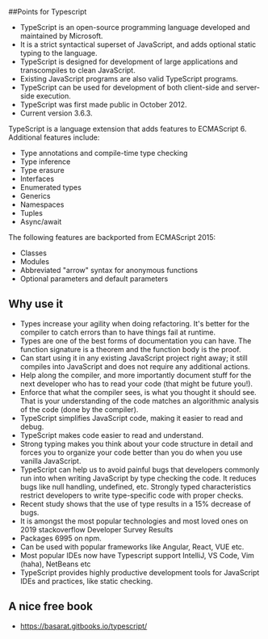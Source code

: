 ##Points for Typescript

* TypeScript is an open-source programming language developed and maintained by Microsoft. 
* It is a strict syntactical superset of JavaScript, and adds optional static typing to the language.
* TypeScript is designed for development of large applications and transcompiles to clean JavaScript.
* Existing JavaScript programs are also valid TypeScript programs. 
* TypeScript can be used for development of both client-side and server-side execution. 
* TypeScript was first made public in October 2012.
* Current version 3.6.3.

TypeScript is a language extension that adds features to ECMAScript 6. Additional features include:
* Type annotations and compile-time type checking
* Type inference
* Type erasure
* Interfaces
* Enumerated types
* Generics
* Namespaces
* Tuples
* Async/await

The following features are backported from ECMAScript 2015:
* Classes
* Modules
* Abbreviated "arrow" syntax for anonymous functions
* Optional parameters and default parameters

## Why use it

* Types increase your agility when doing refactoring. It's better for the compiler to catch errors than to have things fail at runtime.
* Types are one of the best forms of documentation you can have. The function signature is a theorem and the function body is the proof.
* Can start using it in any existing JavaScript project right away; it still compiles into JavaScript and does not require any additional actions. 
* Help along the compiler, and more importantly document stuff for the next developer who has to read your code (that might be future you!).
* Enforce that what the compiler sees, is what you thought it should see. That is your understanding of the code matches an algorithmic analysis of the code (done by the compiler).
* TypeScript simplifies JavaScript code, making it easier to read and debug.
* TypeScript makes code easier to read and understand.
* Strong typing makes you think about your code structure in detail and forces you to organize your code better than you do when you use vanilla JavaScript. 
* TypeScript can help us to avoid painful bugs that developers commonly run into when writing JavaScript by type checking the code. It reduces bugs like null handling, undefined, etc. Strongly typed characteristics restrict developers to write type-specific code with proper checks.
* Recent study shows that the use of type results in a 15% decrease of bugs.
* It is amongst the most popular technologies and most loved ones on 2019 stackoverflow Developer Survey Results
* Packages 6995 on npm.
* Can be used with popular frameworks like Angular, React, VUE etc.
* Most popular IDEs now have Typescript support IntelliJ, VS Code, Vim (haha), NetBeans etc
* TypeScript provides highly productive development tools for JavaScript IDEs and practices, like static checking.

## A nice free book

* https://basarat.gitbooks.io/typescript/
